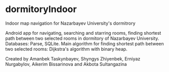# dormitoryIndoor
Indoor map navigation for Nazarbayev University's dormitrory

Android app for navigating, searching and starring rooms, finding shortest path between two selected rooms in dormitory of Nazarbayev University.
Databases: Parse, SQLite.
Main algorithm for finding shortest path between two selected rooms: Dijkstra's algorithm with binary heap.

Created by Amanbek Taskynbayev, Shyngys Zhiyenbek, Erniyaz Nurgabylov, Aikerim Bissarinova and Akbota Sultangazina
